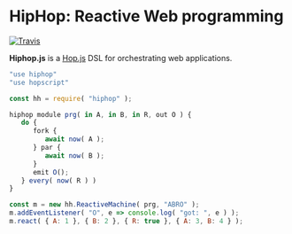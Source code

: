 HipHop: Reactive Web programming
================================

[![Travis](https://api.travis-ci.com/manuel-serrano/hiphop.svg)](https://travis-ci.com/manuel-serrano/hiphop/builds)

__Hiphop.js__ is a [Hop.js](http://hop-dev.inria.fr) DSL for
orchestrating web applications.


```javascript
"use hiphop"
"use hopscript"

const hh = require( "hiphop" );

hiphop module prg( in A, in B, in R, out O ) {
   do {
      fork {
         await now( A );
      } par {
         await now( B );
      }
      emit O();
   } every( now( R ) )
}

const m = new hh.ReactiveMachine( prg, "ABRO" );
m.addEventListener( "O", e => console.log( "got: ", e ) );
m.react( { A: 1 }, { B: 2 }, { R: true }, { A: 3, B: 4 } );
```
